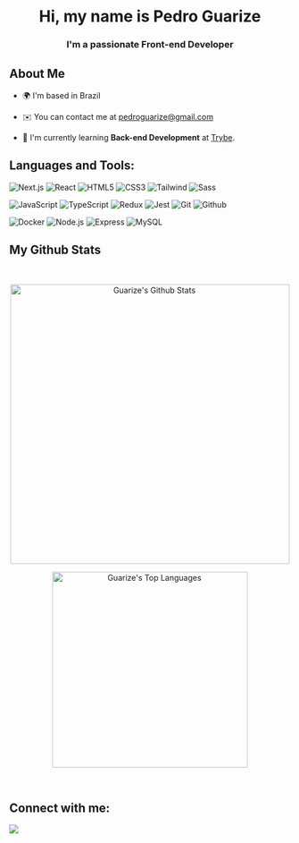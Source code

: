 <h1 align="center">Hi, my name is Pedro Guarize</h1>

<h3 align="center">I'm a passionate Front-end Developer</h3>

## About Me

- 🌍 I'm based in Brazil
- ✉️ You can contact me at [pedroguarize@gmail.com](mailto:pedroguarize@gmail.com)

- 🧠 I'm currently learning **Back-end Development** at [Trybe](https://www.betrybe.com/).

## Languages and Tools:

<p align="left">

![Next.js](https://img.shields.io/badge/next.js-000000?style=for-the-badge&logo=nextdotjs&logoColor=white) ![React](https://img.shields.io/badge/React-20232A?style=for-the-badge&logo=react&logoColor=61DAFB) ![HTML5](https://img.shields.io/badge/HTML5-E34F26?style=for-the-badge&logo=html5&logoColor=white) ![CSS3](https://img.shields.io/badge/CSS3-1572B6?style=for-the-badge&logo=css3&logoColor=white) ![Tailwind](https://img.shields.io/badge/Tailwind_CSS-38B2AC?style=for-the-badge&logo=tailwind-css&logoColor=white) ![Sass](https://img.shields.io/badge/Sass-CC6699?style=for-the-badge&logo=sass&logoColor=white)

![JavaScript](https://img.shields.io/badge/JavaScript-323330?style=for-the-badge&logo=javascript&logoColor=F7DF1E) ![TypeScript](https://img.shields.io/badge/TypeScript-007ACC?style=for-the-badge&logo=typescript&logoColor=white) ![Redux](https://img.shields.io/badge/Redux-593D88?style=for-the-badge&logo=redux&logoColor=white) ![Jest](https://img.shields.io/badge/Jest-C21325?style=for-the-badge&logo=jest&logoColor=white) ![Git](https://img.shields.io/badge/GIT-E44C30?style=for-the-badge&logo=git&logoColor=white) ![Github](https://img.shields.io/badge/GitHub-100000?style=for-the-badge&logo=github&logoColor=white)

![Docker](https://img.shields.io/badge/Docker-2CA5E0?style=for-the-badge&logo=docker&logoColor=whites) ![Node.js](https://img.shields.io/badge/Node.js-339933?style=for-the-badge&logo=nodedotjs&logoColor=white) ![Express](https://img.shields.io/badge/Express.js-000000?style=for-the-badge&logo=express&logoColor=white) ![MySQL](https://img.shields.io/badge/MySQL-005C84?style=for-the-badge&logo=mysql&logoColor=white)

</p>

## My Github Stats

<br/>
  <p align="center">
  <a href="https://github.com/SubhamRaoniar28/github-readme-stats"><img alt="Guarize's Github Stats" src="https://github-readme-stats.vercel.app/api?username=guarize&show_icons=true&hide=issues,&count_private=true&theme=react&hide_border=true&bg_color=0D1117" width="500" /></a>
  </p>
  <p align="center">
  <a href="https://github.com/SubhamRaoniar28/github-readme-stats"><img alt="Guarize's Top Languages" src="https://github-readme-stats.vercel.app/api/top-langs/?username=Guarize&langs_count=8&count_private=true&layout=compact&theme=react&hide_border=true&bg_color=0D1117" width="350" /></a>
  </p>
<br/>

## Connect with me:

<p align="left">
  <a href="https://www.linkedin.com/in/pedroguarize" target="_blank"><img src="https://img.icons8.com/fluent/48/000000/linkedin.png"/></a>
</p>
